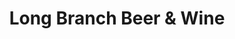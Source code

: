 ---
title: "Long Branch Beer & Wine"
url: /silver-spring/long-branch-beer-and-wine/
shop: alcohol
---